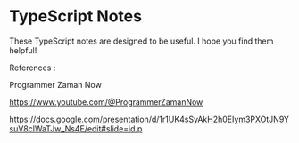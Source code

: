 # TypeScript Notes

These TypeScript notes are designed to be useful. I hope you find them helpful!

References :

Programmer Zaman Now

https://www.youtube.com/@ProgrammerZamanNow

https://docs.google.com/presentation/d/1r1UK4sSyAkH2h0EIym3PXOtJN9YsuV8clWaTJw_Ns4E/edit#slide=id.p
